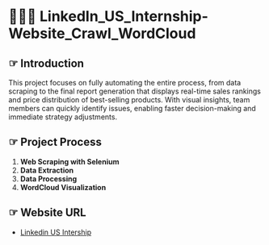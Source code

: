 # 🤹🏻‍♀️ LinkedIn_US_Internship-Website_Crawl_WordCloud
## ☞ Introduction
This project focuses on fully automating the entire process, from data scraping to the final report generation that displays real-time sales rankings and price distribution of best-selling products. With visual insights, team members can quickly identify issues, enabling faster decision-making and immediate strategy adjustments.

## ☞ Project Process
1. **Web Scraping with Selenium**  
2. **Data Extraction**  
3. **Data Processing**
4. **WordCloud Visualization** 

## ☞ Website URL
- [Linkedin US Intership](https://www.linkedin.com/jobs/search?keywords=&location=%E7%BE%8E%E5%9C%8B&geoId=103644278&f_TPR=&f_E=1&position=1&pageNum=0)
